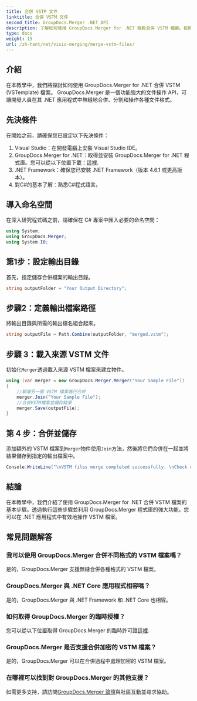 ```yaml
---
title: 合併 VSTM 文件
linktitle: 合併 VSTM 文件
second_title: GroupDocs.Merger .NET API
description: 了解如何使用 GroupDocs.Merger for .NET 輕鬆合併 VSTM 檔案。按照我們的逐步教學和您的文件操作能力進行操作。
type: docs
weight: 15
url: /zh-hant/net/visio-merging/merge-vstm-files/
---
```

## 介紹
在本教學中，我們將探討如何使用 GroupDocs.Merger for .NET 合併 VSTM (VSTemplate) 檔案。 GroupDocs.Merger 是一個功能強大的文件操作 API，可讓開發人員在其 .NET 應用程式中無縫地合併、分割和操作各種文件格式。
## 先決條件
在開始之前，請確保您已設定以下先決條件：
1. Visual Studio：在開發電腦上安裝 Visual Studio IDE。
2.  GroupDocs.Merger for .NET：取得並安裝 GroupDocs.Merger for .NET 程式庫。您可以從以下位置下載：[這裡](https://releases.groupdocs.com/merger/net/).
3. .NET Framework：確保您已安裝 .NET Framework（版本 4.6.1 或更高版本）。
4. 對C#的基本了解：熟悉C#程式語言。

## 導入命名空間
在深入研究程式碼之前，請確保在 C# 專案中匯入必要的命名空間：
```csharp
using System; 
using GroupDocs.Merger;
using System.IO;
```
## 第1步：設定輸出目錄
首先，指定儲存合併檔案的輸出目錄。
```csharp
string outputFolder = "Your Output Directory";
```
## 步驟2：定義輸出檔案路徑
將輸出目錄與所需的輸出檔名組合起來。
```csharp
string outputFile = Path.Combine(outputFolder, "merged.vstm");
```
## 步驟 3：載入來源 VSTM 文件
初始化`Merger`透過載入來源 VSTM 檔案來建立物件。
```csharp
using (var merger = new GroupDocs.Merger.Merger("Your Sample File"))
{
    //新增另一個 VSTM 檔案進行合併
    merger.Join("Your Sample File");
    //合併VSTM檔案並儲存結果
    merger.Save(outputFile);
}
```
## 第 4 步：合併並儲存
添加額外的 VSTM 檔案到`Merger`物件使用`Join`方法，然後將它們合併在一起並將結果儲存到指定的輸出檔案中。
```csharp
Console.WriteLine("\nVSTM files merge completed successfully. \nCheck output in {0}", outputFolder);
```

## 結論
在本教學中，我們介紹了使用 GroupDocs.Merger for .NET 合併 VSTM 檔案的基本步驟。透過執行這些步驟並利用 GroupDocs.Merger 程式庫的強大功能，您可以在 .NET 應用程式中有效地操作 VSTM 檔案。

## 常見問題解答
### 我可以使用 GroupDocs.Merger 合併不同格式的 VSTM 檔案嗎？
是的，GroupDocs.Merger 支援無縫合併各種格式的 VSTM 檔案。
### GroupDocs.Merger 與 .NET Core 應用程式相容嗎？
是的，GroupDocs.Merger 與 .NET Framework 和 .NET Core 也相容。
### 如何取得 GroupDocs.Merger 的臨時授權？
您可以從以下位置取得 GroupDocs.Merger 的臨時許可證[這裡](https://purchase.groupdocs.com/temporary-license/).
### GroupDocs.Merger 是否支援合併加密的 VSTM 檔案？
是的，GroupDocs.Merger 可以在合併過程中處理加密的 VSTM 檔案。
### 在哪裡可以找到對 GroupDocs.Merger 的其他支援？
如需更多支持，請訪問[GroupDocs.Merger 論壇](https://forum.groupdocs.com/c/merger/32)與社區互動並尋求協助。